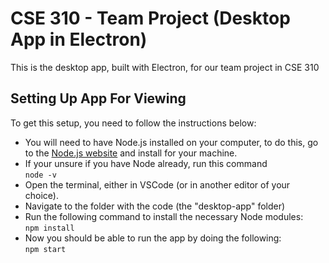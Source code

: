 # CSE 310 - Team Project (Desktop App in Electron)
This is the desktop app, built with Electron, for our team project in CSE 310


## Setting Up App For Viewing
To get this setup, you need to follow the instructions below:
 - You will need to have Node.js installed on your computer, to do this, go to the [Node.js website](https://nodejs.org/en/) and install for your machine.
 - If your unsure if you have Node already, run this command  
    `node -v`
 - Open the terminal, either in VSCode (or in another editor of your choice).
 - Navigate to the folder with the code (the "desktop-app" folder)
 - Run the following command to install the necessary Node modules:  
    `npm install`
 - Now you should be able to run the app by doing the following:  
    `npm start`
